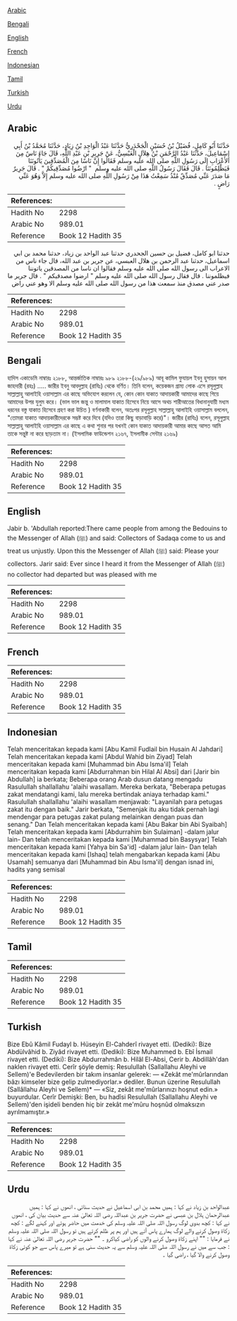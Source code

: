 [Arabic](#arabic)

[Bengali](#bengali)

[English](#english)

[French](#french)

[Indonesian](#indonesian)

[Tamil](#tamil)

[Turkish](#turkish)

[Urdu](#urdu)

## Arabic


<div dir="rtl" lang="ar" style={{fontSize:'larger',backgroundColor:'#f8f9fa',padding:20}}>
حَدَّثَنَا أَبُو كَامِلٍ، فُضَيْلُ بْنُ حُسَيْنٍ الْجَحْدَرِيُّ حَدَّثَنَا عَبْدُ الْوَاحِدِ بْنُ زِيَادٍ، حَدَّثَنَا مُحَمَّدُ بْنُ أَبِي إِسْمَاعِيلَ، حَدَّثَنَا عَبْدُ الرَّحْمَنِ بْنُ هِلاَلٍ الْعَبْسِيُّ، عَنْ جَرِيرِ بْنِ عَبْدِ اللَّهِ، قَالَ جَاءَ نَاسٌ مِنَ الأَعْرَابِ إِلَى رَسُولِ اللَّهِ صلى الله عليه وسلم فَقَالُوا إِنَّ نَاسًا مِنَ الْمُصَدِّقِينَ يَأْتُونَنَا فَيَظْلِمُونَنَا ‏.‏ قَالَ فَقَالَ رَسُولُ اللَّهِ صلى الله عليه وسلم ‏ "‏ ارْضُوا مُصَدِّقِيكُمْ ‏"‏ ‏.‏ قَالَ جَرِيرٌ مَا صَدَرَ عَنِّي مُصَدِّقٌ مُنْذُ سَمِعْتُ هَذَا مِنْ رَسُولِ اللَّهِ صلى الله عليه وسلم إِلاَّ وَهُوَ عَنِّي رَاضٍ ‏.‏
</div>
<div style={{backgroundColor:'#f8f9fa',padding:20, marginBottom: 10}}><table> <thead> <tr> <th>References:</th> <th></th> </tr> </thead> <tbody><tr><td>Hadith No</td><td>2298</td></tr><tr><td>Arabic No</td><td>989.01</td></tr><tr><td>Reference</td><td>Book 12 Hadith 35</td></tr></tbody></table></div>


<div dir="rtl" lang="ar" style={{fontSize:'larger',backgroundColor:'#f8f9fa',padding:20}}>
حدثنا ابو كامل، فضيل بن حسين الجحدري حدثنا عبد الواحد بن زياد، حدثنا محمد بن ابي اسماعيل، حدثنا عبد الرحمن بن هلال العبسي، عن جرير بن عبد الله، قال جاء ناس من الاعراب الى رسول الله صلى الله عليه وسلم فقالوا ان ناسا من المصدقين ياتوننا فيظلموننا . قال فقال رسول الله صلى الله عليه وسلم " ارضوا مصدقيكم " . قال جرير ما صدر عني مصدق منذ سمعت هذا من رسول الله صلى الله عليه وسلم الا وهو عني راض
</div>
<div style={{backgroundColor:'#f8f9fa',padding:20, marginBottom: 10}}><table> <thead> <tr> <th>References:</th> <th></th> </tr> </thead> <tbody><tr><td>Hadith No</td><td>2298</td></tr><tr><td>Arabic No</td><td>989.01</td></tr><tr><td>Reference</td><td>Book 12 Hadith 35</td></tr></tbody></table></div>

## Bengali


<div dir="ltr" lang="bn" style={{fontSize:'larger',backgroundColor:'#f8f9fa',padding:20}}>
হাদিস একাডেমি নাম্বারঃ ২১৮৮, আন্তর্জাতিক নাম্বারঃ ৯৮৯ ২১৮৮-(২৯/৯৮৯) আবূ কামিল ফুযায়ল ইবনু হুসায়ন আল জাহদারী (রহঃ) ..... জারীর ইবনু আবদুল্লাহ (রাযিঃ) থেকে বর্ণিত। তিনি বলেন, কয়েকজন গ্রাম্য লোক এসে রসূলুল্লাহ সাল্লাল্লাহু আলাইহি ওয়াসাল্লাম এর কাছে অভিযোগ করলেন যে, কোন কোন যাকাত আদায়কারী আমাদের কাছে গিয়ে আমাদের উপর যুলুম করে। (ভাল ভাল জন্তু ও মালামাল যাকাত হিসেবে নিয়ে আসে অথচ শারীআতের বিধানানুযায়ী মধ্যম ধরনের বস্তু যাকাত হিসেবে গ্রহণ করা উচিত ) বর্ণনাকারী বলেন, অতঃপর রসূলুল্লাহ সাল্লাল্লাহু আলাইহি ওয়াসাল্লাম বললেন, "তোমরা যাকাত আদায়কারীদেরকে সম্ভষ্ট করে দিবে (যদিও তারা কিছু বাড়াবাড়ি করে)"। জারীর (রাযিঃ) বলেন, রসূলুল্লাহ সাল্লাল্লাহু আলাইহি ওয়াসাল্লাম এর কাছে এ কথা শুনার পর যখনই কোন যাকাত আদায়কারী আমার কাছে আসত আমি তাকে সন্তুষ্ট না করে ছাড়তাম না। (ইসলামিক ফাউন্ডেশন ২১৬৭, ইসলামীক সেন্টার ২১৬৯)
</div>
<div style={{backgroundColor:'#f8f9fa',padding:20, marginBottom: 10}}><table> <thead> <tr> <th>References:</th> <th></th> </tr> </thead> <tbody><tr><td>Hadith No</td><td>2298</td></tr><tr><td>Arabic No</td><td>989.01</td></tr><tr><td>Reference</td><td>Book 12 Hadith 35</td></tr></tbody></table></div>

## English


<div dir="ltr" lang="en" style={{fontSize:'larger',backgroundColor:'#f8f9fa',padding:20}}>
Jabir b. 'Abdullah reported:There came people from among the Bedouins to the Messenger of Allah (ﷺ) and said: Collectors of Sadaqa come to us and treat us unjustly. Upon this the Messenger of Allah (ﷺ) said: Please your collectors. Jarir said: Ever since I heard it from the Messenger of Allah (ﷺ) no collector had departed but was pleased with me
</div>
<div style={{backgroundColor:'#f8f9fa',padding:20, marginBottom: 10}}><table> <thead> <tr> <th>References:</th> <th></th> </tr> </thead> <tbody><tr><td>Hadith No</td><td>2298</td></tr><tr><td>Arabic No</td><td>989.01</td></tr><tr><td>Reference</td><td>Book 12 Hadith 35</td></tr></tbody></table></div>

## French


<div dir="ltr" lang="fr" style={{fontSize:'larger',backgroundColor:'#f8f9fa',padding:20}}>

</div>
<div style={{backgroundColor:'#f8f9fa',padding:20, marginBottom: 10}}><table> <thead> <tr> <th>References:</th> <th></th> </tr> </thead> <tbody><tr><td>Hadith No</td><td>2298</td></tr><tr><td>Arabic No</td><td>989.01</td></tr><tr><td>Reference</td><td>Book 12 Hadith 35</td></tr></tbody></table></div>

## Indonesian


<div dir="ltr" lang="id" style={{fontSize:'larger',backgroundColor:'#f8f9fa',padding:20}}>
Telah menceritakan kepada kami [Abu Kamil Fudlail bin Husain Al Jahdari] Telah menceritakan kepada kami [Abdul Wahid bin Ziyad] Telah menceritakan kepada kami [Muhammad bin Abu Isma'il] Telah menceritakan kepada kami [Abdurrahman bin Hilal Al Absi] dari [Jarir bin Abdullah] ia berkata; Beberapa orang Arab dusun datang mengadu Rasulullah shallallahu 'alaihi wasallam. Mereka berkata, "Beberapa petugas zakat mendatangi kami, lalu mereka bertindak aniaya terhadap kami." Rasulullah shallallahu 'alaihi wasallam menjawab: "Layanilah para petugas zakat itu dengan baik." Jarir berkata, "Semenjak itu aku tidak pernah lagi mendengar para petugas zakat pulang melainkan dengan puas dan senang." Dan Telah menceritakan kepada kami [Abu Bakar bin Abi Syaibah] Telah menceritakan kepada kami [Abdurrahim bin Sulaiman] -dalam jalur lain- Dan telah menceritakan kepada kami [Muhammad bin Basysyar] Telah menceritakan kepada kami [Yahya bin Sa'id] -dalam jalur lain- Dan telah menceritakan kepada kami [Ishaq] telah mengabarkan kepada kami [Abu Usamah] semuanya dari [Muhammad bin Abu Isma'il] dengan isnad ini, hadits yang semisal
</div>
<div style={{backgroundColor:'#f8f9fa',padding:20, marginBottom: 10}}><table> <thead> <tr> <th>References:</th> <th></th> </tr> </thead> <tbody><tr><td>Hadith No</td><td>2298</td></tr><tr><td>Arabic No</td><td>989.01</td></tr><tr><td>Reference</td><td>Book 12 Hadith 35</td></tr></tbody></table></div>

## Tamil


<div dir="ltr" lang="ta" style={{fontSize:'larger',backgroundColor:'#f8f9fa',padding:20}}>

</div>
<div style={{backgroundColor:'#f8f9fa',padding:20, marginBottom: 10}}><table> <thead> <tr> <th>References:</th> <th></th> </tr> </thead> <tbody><tr><td>Hadith No</td><td>2298</td></tr><tr><td>Arabic No</td><td>989.01</td></tr><tr><td>Reference</td><td>Book 12 Hadith 35</td></tr></tbody></table></div>

## Turkish


<div dir="ltr" lang="tr" style={{fontSize:'larger',backgroundColor:'#f8f9fa',padding:20}}>
Bize Ebû Kâmil Fudayl b. Hüseyin El-Cahderî rivayet etti. (Dediki): Bize Abdülvâhid b. Ziyâd rivayet etti. (Dediki): Bize Muhammed b. Ebî İsmail rivayet etti. (Dediki): Bize Abdurrahmân b. Hilâl El-Absi, Cerir b. Abdillâh'dan naklen rivayet etti. Cerîr şöyle demiş: Resulullah (Sallallahu Aleyhi ve Sellem)'e Bedevilerden bir takım insanlar gelerek: — «Zekât me'mûrlarından bâzı kimseler bize gelip zulmediyorlar.» dediler. Bunun üzerine Resulullah (Sallâllahu Aleyhi ve Sellem)* — «Siz, zekât me'mûrlarınızı hoşnut edin.» buyurdular. Cerîr Demişki: Ben, bu hadîsi Resulullah (Sallallahu Aleyhi ve Sellem)'den işideli benden hiç bir zekât me'mûru hoşnûd olmaksızın ayrılmamıştır.»
</div>
<div style={{backgroundColor:'#f8f9fa',padding:20, marginBottom: 10}}><table> <thead> <tr> <th>References:</th> <th></th> </tr> </thead> <tbody><tr><td>Hadith No</td><td>2298</td></tr><tr><td>Arabic No</td><td>989.01</td></tr><tr><td>Reference</td><td>Book 12 Hadith 35</td></tr></tbody></table></div>

## Urdu


<div dir="rtl" lang="ur" style={{fontSize:'larger',backgroundColor:'#f8f9fa',padding:20}}>
عبدالواحد بن زیاد نے کہا : ہمیں محمد بن ابی اسماعیل نے حدیث سنائی ، انھوں نے کہا : ہمیں عبدالرحمان ہلال بن عبسی نے حضرت جریر بن عبداللہ رضی اللہ تعالیٰ عنہ سے حدیث بیان کی ، انھوں نے کہا : کچھ بدوی لوگ رسول اللہ صلی اللہ علیہ وسلم کی خدمت میں حاضر ہوئے اور کہنے لگے : کچھ زکاۃ وصول کرنے والے لوگ ہمارے پاس آتے ہیں اور ہم پر ظلم کرتے ہیں تو رسول اللہ صلی اللہ علیہ وسلم نے فرمایا : "" اپنے زکاۃ وصول کرنے والوں کو راضی کیاکرو ۔ "" حضرت جریر رضی اللہ تعالیٰ عنہ نے کہا : جب سے میں نے رسول اللہ صلی اللہ علیہ وسلم سے یہ حدیث سنی ہے تو میرے پاس سے جو کوئی زکاۃ وصول کرنے والا گیا ، راضی گیا ۔
</div>
<div style={{backgroundColor:'#f8f9fa',padding:20, marginBottom: 10}}><table> <thead> <tr> <th>References:</th> <th></th> </tr> </thead> <tbody><tr><td>Hadith No</td><td>2298</td></tr><tr><td>Arabic No</td><td>989.01</td></tr><tr><td>Reference</td><td>Book 12 Hadith 35</td></tr></tbody></table></div>